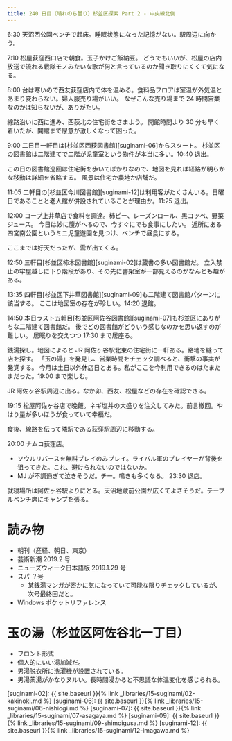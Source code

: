 ```yaml
---
title: 240 日目（晴れのち曇り）杉並区探索 Part 2 - 中央線北側
---
```


6:30 天沼西公園ベンチで起床。睡眠状態になった記憶がない。駅周辺に向かう。

7:10 松屋荻窪西口店で朝食。玉子かけご飯納豆。
どうでもいいが、松屋の店内放送で流れる戦隊モノみたいな歌が何と言っているのか聞き取りにくくて気になる。

8:00 台は寒いので西友荻窪店内で体を温める。食料品フロアは室温が外気温とあまり変わらない。婦人服売り場がいい。
なぜこんな売り場まで 24 時間営業なのかは知らないが、ありがたい。

線路沿いに西に進み、西荻北の住宅街をさまよう。
開館時間より 30 分も早く着いたが、開館まで尿意が激しくなって困った。

9:00 二日目一軒目は[杉並区西荻図書館][suginami-06]からスタート。
杉並区の図書館は二階建てで二階が児童室という物件が本当に多い。10:40 退出。

この日の図書館巡回は住宅街を歩いてばかりなので、地図を見れば経路が明らかな移動は詳細を省略する。
風景は住宅か農地か店舗だ。

11:05 二軒目の[杉並区今川図書館][suginami-12]は利用客がたくさんいる。日曜日であることと老人館が併設されていることが理由か。11:25 退出。

12:00 コープ上井草店で食料を調達。柿ピー、レーズンロール、黒コッペ、野菜ジュース。
今日は妙に腹がへるので、今すぐにでも食事にしたい。
近所にある四宮南公園というミニ児童遊園を見つけ、ベンチで昼食にする。

ここまでは好天だったが、雲が出てくる。

12:50 三軒目[杉並区柿木図書館][suginami-02]は蔵書の多い図書館だ。
立入禁止の牢屋越しに下り階段があり、その先に書架室が一部見えるのがなんとも趣がある。

13:35 四軒目[杉並区下井草図書館][suginami-09]も二階建て図書館パターンに該当する。
ここは地図室の存在が珍しい。14:20 退館。

14:50 本日ラスト五軒目[杉並区阿佐谷図書館][suginami-07]も杉並区にありがちな二階建て図書館だ。
後でどの図書館がどういう感じなのかを思い返すのが難しい。
居眠りを交えつつ 17:30 まで居座る。

銭湯探し。地図によると JR 阿佐ヶ谷駅北東の住宅街に一軒ある。路地を縫って店を探す。
「玉の湯」を発見し、営業時間をチェック調べると、衝撃の事実が発覚する。
今月は土日以外休店日とある。私がここを今利用できるのはたまたまだった。19:00 まで楽しむ。

JR 阿佐ヶ谷駅周辺に出る。なか卯、西友、松屋などの存在を確認できる。

19:15 松屋阿佐ヶ谷店で晩飯。ネギ塩丼の大盛りを注文してみた。前言撤回。やはり量が多いほうが食っていて幸福だ。

食後、線路を伝って隣駅である荻窪駅周辺に移動する。

20:00 ナムコ荻窪店。
* ソウルリバースを無料プレイのみプレイ。ライバル軍のプレイヤーが背後を狙ってきた。これ、避けられないのではないか。
* MJ が不調過ぎて泣きそうだ。チー。鳴きも多くなる。
23:30 退店。

就寝場所は阿佐ヶ谷駅よりにとる。天沼地蔵前公園が広くてよさそうだ。テーブルベンチ席にキャンプを張る。

# 読み物

* 朝刊（産経、朝日、東京）
* 芸術新潮 2019.2 号
* ニューズウィーク日本語版 2019.1.29 号
* スパ ？号
  * 某銭湯マンガが密かに気になっていて可能な限りチェックしているが、次号最終回だと。
* Windows ポケットリファレンス

# 玉の湯（杉並区阿佐谷北一丁目）

* フロント形式
* 個人的にいい湯加減だ。
* 男湯脱衣所に洗濯機が設置されている。
* 男湯薬湯がかなりヌルい。長時間浸かると不思議な体温変化を感じられる。

[suginami-02]: {{ site.baseurl }}{% link _libraries/15-suginami/02-kakinoki.md %}
[suginami-06]: {{ site.baseurl }}{% link _libraries/15-suginami/06-nishiogi.md %}
[suginami-07]: {{ site.baseurl }}{% link _libraries/15-suginami/07-asagaya.md %}
[suginami-09]: {{ site.baseurl }}{% link _libraries/15-suginami/09-shimoigusa.md %}
[suginami-12]: {{ site.baseurl }}{% link _libraries/15-suginami/12-imagawa.md %}
